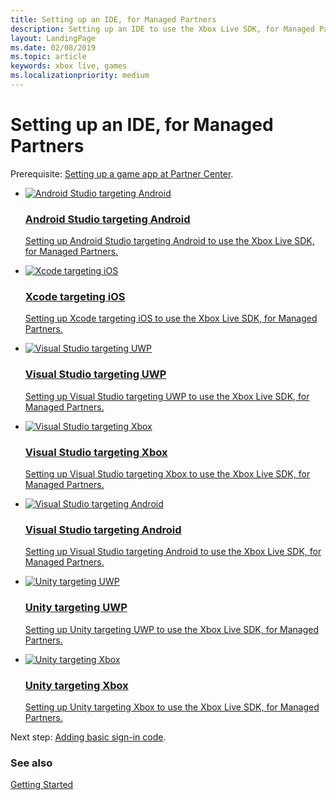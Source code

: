 ```yaml
---
title: Setting up an IDE, for Managed Partners
description: Setting up an IDE to use the Xbox Live SDK, for Managed Partners.
layout: LandingPage
ms.date: 02/08/2019
ms.topic: article
keywords: xbox live, games
ms.localizationpriority: medium
---
```


# Setting up an IDE, for Managed Partners

Prerequisite: [Setting up a game app at Partner Center](../../setup-partner-center/index.md).


<ul class="cardsF panelContent cols cols2">
    <li>
        <a href="as-android/index.md">
            <div class="cardSize">
                <div class="cardPadding">
                    <div class="card">
                        <div class="cardImageOuter">
                            <div class="cardImage">
                                <img src="https://docs.microsoft.com/media/logos/logo_android-studio-na.svg" alt="Android Studio targeting Android"/>
                                <!-- <img src="https://docs.microsoft.com/media/logos/logo_android.svg" alt="Android Studio targeting Android"/> -->
                            </div>
                        </div>
                        <div class="cardText">
                            <h3>Android Studio targeting Android</h3>
                            <p>Setting up Android Studio targeting Android to use the Xbox Live SDK, for Managed Partners.</p>
                        </div>
                    </div>
                </div>
            </div>
        </a>
    </li>
    <li>
        <a href="xcode-ios/index.md">
            <div class="cardSize">
                <div class="cardPadding">
                    <div class="card">
                        <div class="cardImageOuter">
                            <div class="cardImage">
                                <img src="https://docs.microsoft.com/media/logos/logo_xcode.svg" alt="Xcode targeting iOS"/>
                                <!-- <img src="https://docs.microsoft.com/media/logos/logo_ios.svg" alt="Xcode targeting iOS"/> -->
                            </div>
                        </div>
                        <div class="cardText">
                            <h3>Xcode targeting iOS</h3>
                            <p>Setting up Xcode targeting iOS to use the Xbox Live SDK, for Managed Partners.</p>
                        </div>
                    </div>
                </div>
            </div>
        </a>
    </li>
    <li>
        <a href="vs-uwp/index.md">
            <div class="cardSize">
                <div class="cardPadding">
                    <div class="card">
                        <div class="cardImageOuter">
                            <div class="cardImage">
                                <img src="https://docs.microsoft.com/media/logos/logo_visual-studio.svg" alt="Visual Studio targeting UWP"/>
                                <!-- <img src="https://docs.microsoft.com/media/logos/logo_Windows.svg" alt="Visual Studio targeting UWP"/> -->
                            </div>
                        </div>
                        <div class="cardText">
                            <h3>Visual Studio targeting UWP</h3>
                            <p>Setting up Visual Studio targeting UWP to use the Xbox Live SDK, for Managed Partners.</p>
                        </div>
                    </div>
                </div>
            </div>
        </a>
    </li>
    <li>
        <a href="vs-xdk/index.md">
            <div class="cardSize">
                <div class="cardPadding">
                    <div class="card">
                        <div class="cardImageOuter">
                            <div class="cardImage">
                                <img src="https://docs.microsoft.com/media/logos/logo_visual-studio.svg" alt="Visual Studio targeting Xbox"/>
                                <!-- <img src="xbox-logo.png" alt="Visual Studio targeting Xbox"/> -->
                            </div>
                        </div>
                        <div class="cardText">
                            <h3>Visual Studio targeting Xbox</h3>
                            <p>Setting up Visual Studio targeting Xbox to use the Xbox Live SDK, for Managed Partners.</p>
                        </div>
                    </div>
                </div>
            </div>
        </a>
    </li>
    <li>
        <a href="vs-android/index.md">
            <div class="cardSize">
                <div class="cardPadding">
                    <div class="card">
                        <div class="cardImageOuter">
                            <div class="cardImage">
                                <img src="https://docs.microsoft.com/media/logos/logo_visual-studio.svg" alt="Visual Studio targeting Android"/>
                                <!-- <img src="https://docs.microsoft.com/media/logos/logo_android.svg" alt="Visual Studio targeting Android"/> -->
                            </div>
                        </div>
                        <div class="cardText">
                            <h3>Visual Studio targeting Android</h3>
                            <p>Setting up Visual Studio targeting Android to use the Xbox Live SDK, for Managed Partners.</p>
                        </div>
                    </div>
                </div>
            </div>
        </a>
    </li>
    <li>
        <a href="unity-uwp/index.md">
            <div class="cardSize">
                <div class="cardPadding">
                    <div class="card">
                        <div class="cardImageOuter">
                            <div class="cardImage">
                                <img src="https://docs.microsoft.com/media/logos/logo_unity.svg" alt="Unity targeting UWP"/>
                                <!-- <img src="https://docs.microsoft.com/media/logos/logo_Windows.svg" alt="Unity targeting UWP"/> -->
                            </div>
                        </div>
                        <div class="cardText">
                            <h3>Unity targeting UWP</h3>
                            <p>Setting up Unity targeting UWP to use the Xbox Live SDK, for Managed Partners.</p>
                        </div>
                    </div>
                </div>
            </div>
        </a>
    </li>
    <li>
        <a href="unity-xbox/index.md">
            <div class="cardSize">
                <div class="cardPadding">
                    <div class="card">
                        <div class="cardImageOuter">
                            <div class="cardImage">
                                <img src="https://docs.microsoft.com/media/logos/logo_unity.svg" alt="Unity targeting Xbox"/>
                                <!-- <img src="xbox-logo.png" alt="Unity targeting Xbox"/> -->
                            </div>
                        </div>
                        <div class="cardText">
                            <h3>Unity targeting Xbox</h3>
                            <p>Setting up Unity targeting Xbox to use the Xbox Live SDK, for Managed Partners.</p>
                        </div>
                    </div>
                </div>
            </div>
        </a>
    </li>
</ul>


Next step: [Adding basic sign-in code](../../add-signin-code/index.md).


### See also

[Getting Started](../../index.md)
